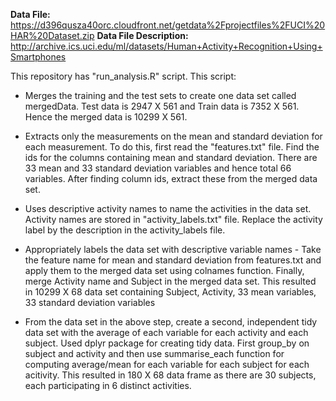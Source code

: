 **Data File:**
https://d396qusza40orc.cloudfront.net/getdata%2Fprojectfiles%2FUCI%20HAR%20Dataset.zip
**Data File Description:**
http://archive.ics.uci.edu/ml/datasets/Human+Activity+Recognition+Using+Smartphones

This repository has "run_analysis.R" script. This script:
- Merges the training and the test sets to create one data set called mergedData. Test data is 2947 X 561 and Train data is 7352 X 561. Hence the merged data is 10299 X 561.

- Extracts only the measurements on the mean and standard deviation for each measurement. To do this, first read the "features.txt" file. Find the ids for the columns containing mean and standard deviation. There are 33 mean and 33 standard deviation variables and hence total 66 variables. After finding column ids, extract these from the merged data set.

- Uses descriptive activity names to name the activities in the data set. Activity names are stored in "activity_labels.txt" file. Replace the activity label by the description in the activity_labels file.

- Appropriately labels the data set with descriptive variable names - Take the feature name for mean and standard deviation from features.txt and apply them to the merged data set using colnames function. Finally, merge Activity name and Subject in the merged data set. This resulted in 10299 X 68 data set containing Subject, Activity, 33 mean variables, 33 standard deviation variables

- From the data set in the above step, create a second, independent tidy data set with the average of each variable for each activity and each subject. Used dplyr package for creating tidy data. First group_by on subject and activity and then use summarise_each function for computing average/mean for each variable for each subject for each acitivity. This resulted in 180 X 68 data frame as there are 30 subjects, each participating in 6 distinct activities.


